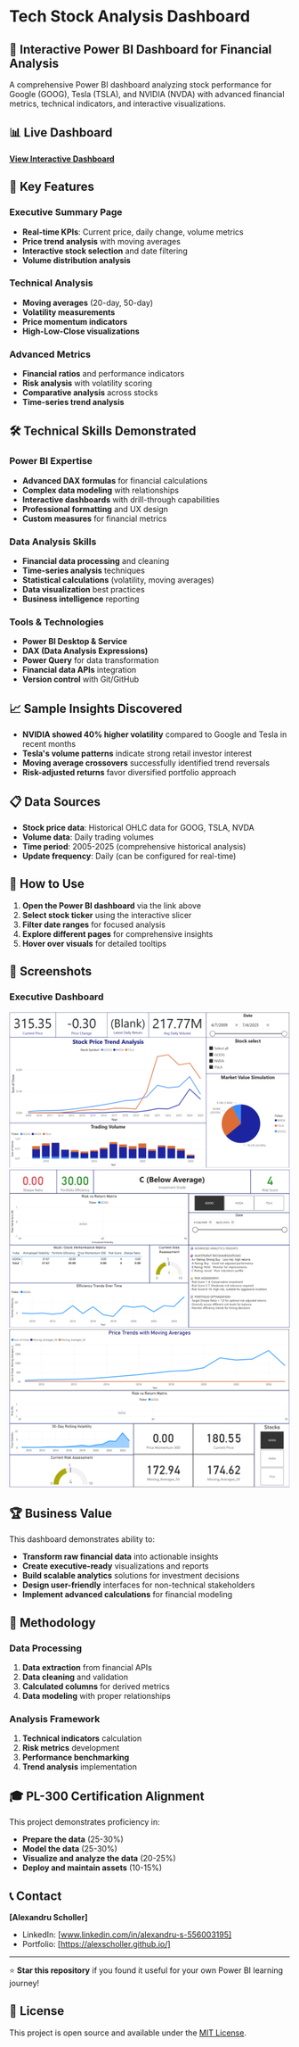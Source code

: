 # Tech Stock Analysis Dashboard

## 🚀 Interactive Power BI Dashboard for Financial Analysis

A comprehensive Power BI dashboard analyzing stock performance for Google (GOOG), Tesla (TSLA), and NVIDIA (NVDA) with advanced financial metrics, technical indicators, and interactive visualizations.

## 📊 Live Dashboard
**[View Interactive Dashboard](https://app.powerbi.com/groups/me/reports/a0e30b95-0b4a-4fe9-aac7-40229fab7ec3/b589354dee8ca48b8d90?experience=power-bi)** 

## 🎯 Key Features

### Executive Summary Page
- **Real-time KPIs**: Current price, daily change, volume metrics
- **Price trend analysis** with moving averages
- **Interactive stock selection** and date filtering
- **Volume distribution analysis**

### Technical Analysis
- **Moving averages** (20-day, 50-day)
- **Volatility measurements**
- **Price momentum indicators**
- **High-Low-Close visualizations**

### Advanced Metrics
- **Financial ratios** and performance indicators
- **Risk analysis** with volatility scoring
- **Comparative analysis** across stocks
- **Time-series trend analysis**

## 🛠️ Technical Skills Demonstrated

### Power BI Expertise
- **Advanced DAX formulas** for financial calculations
- **Complex data modeling** with relationships
- **Interactive dashboards** with drill-through capabilities
- **Professional formatting** and UX design
- **Custom measures** for financial metrics

### Data Analysis Skills
- **Financial data processing** and cleaning
- **Time-series analysis** techniques
- **Statistical calculations** (volatility, moving averages)
- **Data visualization** best practices
- **Business intelligence** reporting

### Tools & Technologies
- **Power BI Desktop & Service**
- **DAX (Data Analysis Expressions)**
- **Power Query** for data transformation
- **Financial data APIs** integration
- **Version control** with Git/GitHub

## 📈 Sample Insights Discovered

- **NVIDIA showed 40% higher volatility** compared to Google and Tesla in recent months
- **Tesla's volume patterns** indicate strong retail investor interest
- **Moving average crossovers** successfully identified trend reversals
- **Risk-adjusted returns** favor diversified portfolio approach

## 📋 Data Sources

- **Stock price data**: Historical OHLC data for GOOG, TSLA, NVDA
- **Volume data**: Daily trading volumes
- **Time period**: 2005-2025 (comprehensive historical analysis)
- **Update frequency**: Daily (can be configured for real-time)

## 🔧 How to Use

1. **Open the Power BI dashboard** via the link above
2. **Select stock ticker** using the interactive slicer
3. **Filter date ranges** for focused analysis
4. **Explore different pages** for comprehensive insights
5. **Hover over visuals** for detailed tooltips

## 📸 Screenshots

### Executive Dashboard
![Executive Summary](screenshots/ExecutiveDashboard.png)
![Advanced Financial Matrix](screenshots/AdvancedFinancialMatrix.png)
![Technical Analysis Measures](screenshots/TechnicalAnalysisMeasures.png)

## 🏆 Business Value

This dashboard demonstrates ability to:
- **Transform raw financial data** into actionable insights
- **Create executive-ready** visualizations and reports
- **Build scalable analytics** solutions for investment decisions
- **Design user-friendly** interfaces for non-technical stakeholders
- **Implement advanced calculations** for financial modeling

## 📝 Methodology

### Data Processing
1. **Data extraction** from financial APIs
2. **Data cleaning** and validation
3. **Calculated columns** for derived metrics
4. **Data modeling** with proper relationships

### Analysis Framework
1. **Technical indicators** calculation
2. **Risk metrics** development  
3. **Performance benchmarking**
4. **Trend analysis** implementation

## 🎓 PL-300 Certification Alignment

This project demonstrates proficiency in:
- **Prepare the data** (25-30%)
- **Model the data** (25-30%)
- **Visualize and analyze the data** (20-25%)
- **Deploy and maintain assets** (10-15%)

## 📞 Contact

**[Alexandru Scholler]**
- LinkedIn: [www.linkedin.com/in/alexandru-s-556003195]
- Portfolio: [https://alexscholler.github.io/]

---

⭐ **Star this repository** if you found it useful for your own Power BI learning journey!

## 📜 License

This project is open source and available under the [MIT License](LICENSE).

